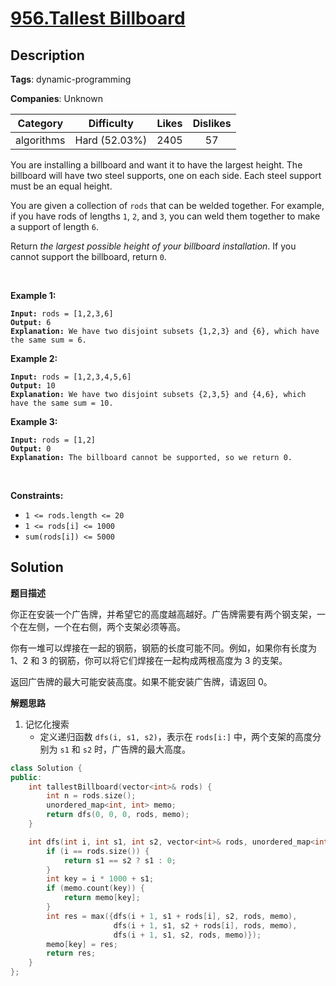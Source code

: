 # [956.Tallest Billboard](https://leetcode.com/problems/tallest-billboard/description/)

## Description

**Tags**: dynamic-programming

**Companies**: Unknown

|  Category  |  Difficulty   | Likes | Dislikes |
| :--------: | :-----------: | :---: | :------: |
| algorithms | Hard (52.03%) | 2405  |    57    |

<p>You are installing a billboard and want it to have the largest height. The billboard will have two steel supports, one on each side. Each steel support must be an equal height.</p>
<p>You are given a collection of <code>rods</code> that can be welded together. For example, if you have rods of lengths <code>1</code>, <code>2</code>, and <code>3</code>, you can weld them together to make a support of length <code>6</code>.</p>
<p>Return <em>the largest possible height of your billboard installation</em>. If you cannot support the billboard, return <code>0</code>.</p>
<p>&nbsp;</p>
<p><strong class="example">Example 1:</strong></p>
<pre><code><strong>Input:</strong> rods = [1,2,3,6]
<strong>Output:</strong> 6
<strong>Explanation:</strong> We have two disjoint subsets {1,2,3} and {6}, which have the same sum = 6.</code></pre>
<p><strong class="example">Example 2:</strong></p>
<pre><code><strong>Input:</strong> rods = [1,2,3,4,5,6]
<strong>Output:</strong> 10
<strong>Explanation:</strong> We have two disjoint subsets {2,3,5} and {4,6}, which have the same sum = 10.</code></pre>
<p><strong class="example">Example 3:</strong></p>
<pre><code><strong>Input:</strong> rods = [1,2]
<strong>Output:</strong> 0
<strong>Explanation:</strong> The billboard cannot be supported, so we return 0.</code></pre>
<p>&nbsp;</p>
<p><strong>Constraints:</strong></p>
<ul>
  <li><code>1 &lt;= rods.length &lt;= 20</code></li>
  <li><code>1 &lt;= rods[i] &lt;= 1000</code></li>
  <li><code>sum(rods[i]) &lt;= 5000</code></li>
</ul>

## Solution

**题目描述**

你正在安装一个广告牌，并希望它的高度越高越好。广告牌需要有两个钢支架，一个在左侧，一个在右侧，两个支架必须等高。

你有一堆可以焊接在一起的钢筋，钢筋的长度可能不同。例如，如果你有长度为 1、2 和 3 的钢筋，你可以将它们焊接在一起构成两根高度为 3 的支架。

返回广告牌的最大可能安装高度。如果不能安装广告牌，请返回 0。

**解题思路**

1. 记忆化搜索
   - 定义递归函数 `dfs(i, s1, s2)`，表示在 `rods[i:]` 中，两个支架的高度分别为 `s1` 和 `s2` 时，广告牌的最大高度。

```cpp
class Solution {
public:
    int tallestBillboard(vector<int>& rods) {
        int n = rods.size();
        unordered_map<int, int> memo;
        return dfs(0, 0, 0, rods, memo);
    }

    int dfs(int i, int s1, int s2, vector<int>& rods, unordered_map<int, int>& memo) {
        if (i == rods.size()) {
            return s1 == s2 ? s1 : 0;
        }
        int key = i * 1000 + s1;
        if (memo.count(key)) {
            return memo[key];
        }
        int res = max({dfs(i + 1, s1 + rods[i], s2, rods, memo),
                       dfs(i + 1, s1, s2 + rods[i], rods, memo),
                       dfs(i + 1, s1, s2, rods, memo)});
        memo[key] = res;
        return res;
    }
};
```
